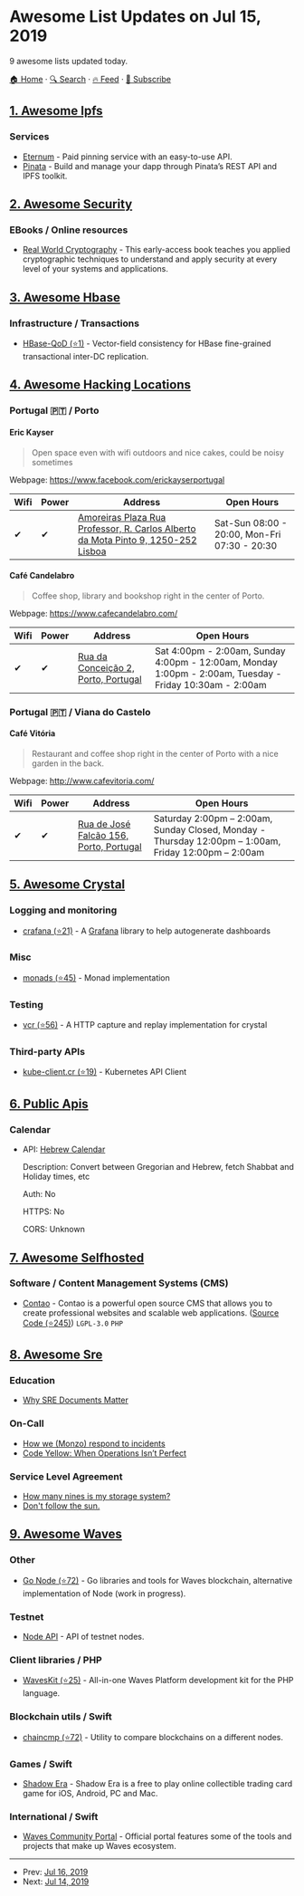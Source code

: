# Awesome List Updates on Jul 15, 2019

9 awesome lists updated today.

[🏠 Home](/README.md) · [🔍 Search](https://test.trackawesomelist.com/search/) · [🔥 Feed](https://test.trackawesomelist.com/feed.xml) · [📮 Subscribe](https://trackawesomelist.us17.list-manage.com/subscribe?u=d2f0117aa829c83a63ec63c2f&id=36a103854c)



## [1. Awesome Ipfs](/content/ipfs/awesome-ipfs/README.md)

### Services

*   [Eternum](https://www.eternum.io/) - Paid pinning service with an easy-to-use API.
*   [Pinata](https://pinata.cloud) - Build and manage your dapp through Pinata’s REST API and IPFS toolkit.

## [2. Awesome Security](/content/sbilly/awesome-security/README.md)

### EBooks / Online resources

*   [Real World Cryptography](https://www.manning.com/books/real-world-cryptography) - This early-access book teaches you applied cryptographic techniques to understand and apply security at every level of your systems and applications.

## [3. Awesome Hbase](/content/rayokota/awesome-hbase/README.md)

### Infrastructure / Transactions

*   [HBase-QoD (⭐1)](https://github.com/algarecu/hbase-0.94.8-qod) - Vector-field consistency for HBase fine-grained transactional inter-DC replication.

## [4. Awesome Hacking Locations](/content/daviddias/awesome-hacking-locations/README.md)

### Portugal 🇵🇹 / Porto

#### Eric Kayser

> Open space even with wifi outdoors and nice cakes, could be noisy sometimes

Webpage: <https://www.facebook.com/erickayserportugal>

| Wifi | Power | Address                                                                                                                    | Open Hours                                   |
| ---- | ----- | -------------------------------------------------------------------------------------------------------------------------- | -------------------------------------------- |
| ✔    | ✔     | [Amoreiras Plaza Rua Professor, R. Carlos Alberto da Mota Pinto 9, 1250-252 Lisboa](https://goo.gl/maps/zxuU8HZMJbRwNpPWA) | Sat-Sun 08:00 - 20:00, Mon-Fri 07:30 - 20:30 |
#### Café Candelabro

> Coffee shop, library and bookshop right in the center of Porto.

Webpage: <https://www.cafecandelabro.com/>

| Wifi | Power | Address                                                                      | Open Hours                                                                                              |
| ---- | ----- | ---------------------------------------------------------------------------- | ------------------------------------------------------------------------------------------------------- |
| ✔    | ✔     | [Rua da Conceição 2, Porto, Portugal](https://goo.gl/maps/fDQuuCgAZPZSgdgt7) | Sat 4:00pm - 2:00am, Sunday 4:00pm - 12:00am, Monday 1:00pm - 2:00am, Tuesday - Friday 10:30am - 2:00am |

### Portugal 🇵🇹 / Viana do Castelo

#### Café Vitória

> Restaurant and coffee shop right in the center of Porto with a nice garden in the back.

Webpage: <http://www.cafevitoria.com/>

| Wifi | Power | Address                                                                          | Open Hours                                                                                           |
| ---- | ----- | -------------------------------------------------------------------------------- | ---------------------------------------------------------------------------------------------------- |
| ✔    | ✔     | [Rua de José Falcão 156, Porto, Portugal](https://goo.gl/maps/HT8dioSQPnDGecsMA) | Saturday 2:00pm – 2:00am, Sunday Closed, Monday - Thursday 12:00pm – 1:00am, Friday 12:00pm – 2:00am |

## [5. Awesome Crystal](/content/veelenga/awesome-crystal/README.md)

### Logging and monitoring

*   [crafana (⭐21)](https://github.com/spoved/crafana.cr) - A [Grafana](https://grafana.com/) library to help autogenerate dashboards

### Misc

*   [monads (⭐45)](https://github.com/alex-lairan/monads) - Monad implementation

### Testing

*   [vcr (⭐56)](https://github.com/spoved/vcr.cr) - A HTTP capture and replay implementation for crystal

### Third-party APIs

*   [kube-client.cr (⭐19)](https://github.com/spoved/kube-client.cr) - Kubernetes API Client

## [6. Public Apis](/content/public-apis/public-apis/README.md)

### Calendar

- API: [Hebrew Calendar](https://www.hebcal.com/home/developer-apis)

  Description: Convert between Gregorian and Hebrew, fetch Shabbat and Holiday times, etc

  Auth: No

  HTTPS: No

  CORS: Unknown



## [7. Awesome Selfhosted](/content/awesome-selfhosted/awesome-selfhosted/README.md)

### Software / Content Management Systems (CMS)

*   [Contao](https://contao.org/) - Contao is a powerful open source CMS that allows you to create professional websites and scalable web applications. ([Source Code (⭐245)](https://github.com/contao/contao/)) `LGPL-3.0` `PHP`

## [8. Awesome Sre](/content/dastergon/awesome-sre/README.md)

### Education

*   [Why SRE Documents Matter](https://queue.acm.org/detail.cfm?id=3283589)

### On-Call

*   [How we (Monzo) respond to incidents](https://monzo.com/blog/2019/07/08/how-we-respond-to-incidents)
*   [Code Yellow: When Operations Isn’t Perfect](https://devops.com/code-yellow-when-operations-isnt-perfect/)

### Service Level Agreement

*   [How many nines is my storage system?](https://medium.com/@jamesacowling/how-many-nines-is-my-storage-system-7d16e852d56d)
*   [Don't follow the sun.](https://lethain.com/dont-follow-the-sun/)

## [9. Awesome Waves](/content/msmolyakov/awesome-waves/README.md)

### Other

*   [Go Node (⭐72)](https://github.com/wavesplatform/gowaves) - Go libraries and tools for Waves blockchain, alternative implementation of Node (work in progress).

### Testnet

*   [Node API](https://nodes-testnet.wavesnodes.com/) - API of testnet nodes.

### Client libraries / PHP

*   [WavesKit (⭐25)](https://github.com/deemru/WavesKit) - All-in-one Waves Platform development kit for the PHP language.

### Blockchain utils / Swift

*   [chaincmp (⭐72)](https://github.com/wavesplatform/gowaves/blob/master/cmd/chaincmp) - Utility to compare blockchains on a different nodes.

### Games / Swift

*   [Shadow Era](http://www.shadowera.com/) - Shadow Era is a free to play online collectible trading card game for iOS, Android, PC and Mac.

### International / Swift

*   [Waves Community Portal](https://wavescommunity.com/) - Official portal features some of the tools and projects that make up Waves ecosystem.

---

- Prev: [Jul 16, 2019](/content/2019/07/16/README.md)
- Next: [Jul 14, 2019](/content/2019/07/14/README.md)